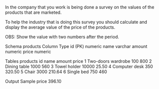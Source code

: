 In the company that you work is being done a survey on the values of the products that are marketed.

To help the industry that is doing this survey you should calculate and display the average value of the price of the products.

OBS: Show the value with two numbers after the period.

Schema
products
Column	Type
id (PK)	numeric
name	varchar
amount	numeric
price	numeric
 
Tables
products
id	name	amount	price
1	Two-doors wardrobe	100	800
2	Dining table	1000	560
3	Towel holder	10000	25.50
4	Computer desk	350	320.50
5	Chair	3000	210.64
6	Single bed	750	460
 
Output Sample
price
396.10